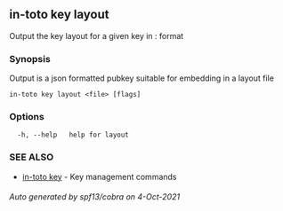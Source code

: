 ## in-toto key layout

Output the key layout for a given key in <KEYID>: <KEYOBJ> format

### Synopsis

Output is a json formatted pubkey suitable for embedding in a layout file

```
in-toto key layout <file> [flags]
```

### Options

```
  -h, --help   help for layout
```

### SEE ALSO

* [in-toto key](in-toto_key.md)	 - Key management commands

###### Auto generated by spf13/cobra on 4-Oct-2021
